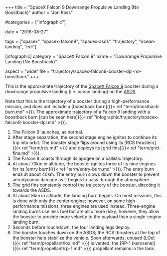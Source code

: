 +++
title = "SpaceX Falcon 9 Downrange Propulsive Landing (No Boostback)"
author = "Jon Ross"

#categories = ["infographic"]

date = "2016-08-27"

tags = ["spacex", "spacex-falcon9", "spacex-asds", "trajectory", "ocean-landing", "edl"]

[infographic]
category = "SpaceX Falcon 9"
name = "Downrange Propulsive Landing (No Boostback)"

aspect = "wide"
file = "trajectory/spacex-falcon9-booster-dpl-no-boostback"
+++

This is the approximate trajectory of the
[SpaceX Falcon 9](/tags/spacex-falcon9) booster during a downrange
propulsive landing (i.e. ocean landing) on the
[ASDS](/tags/spacex-asds).

Note that this is the trajectory of a booster during a
high-performance mission, and does not include a
[boostback burn]({{< ref "term/boostback-burn.md" >}}). The approximate trajectory of a
Falcon 9 landing with a boostback burn [can be seen here]({{< ref
"infographic/trajectory/spacex-falcon9-booster-dpl.md" >}}).

<!--more-->

1. The Falcon 9 launches, as normal.
2. After stage separation, the second stage engine ignites to continue
   its trip into orbit. The booster stage flips around using its
   [RCS thrusters]({{< ref "term/rcs.md" >}}) and deploys its [grid fins]({{< ref "term/grid-fins.md" >}}).
3. The Falcon 9 coasts through its apogee on a ballistic trajectory.
4. At about 70km in altitude, the booster ignites three of its nine
   engines for its [entry burn]({{< ref "term/entry-burn.md" >}}). The
   entry burn ends at about 40km. The entry burn slows down the
   booster to prevent aerodynamic damage as it begins to pass through
   the atmosphere.
5. The grid fins constantly control the trajectory of the booster,
   directing it towards the ASDS.
6. At about 8km in altitude, the landing burn begins. On most
   missions, this is done with only the center engine; however, on
   some high-performance missions, three engines are used
   instead. Three-engine landing burns use less fuel but are also more
   risky; however, they allow the booster to provide more velocity to
   the payload than a single-engine landing burn.
7. Seconds before touchdown, the four landing legs deploy.
8. The booster touches down on the ASDS; the RCS thrusters at the top
   of the booster help stabilize the vehicle. Soon afterwards, unused
   [LOx]({{< ref "term/propellant/lox.md" >}}) is vented; the [RP-1 (kerosene)]({{< ref
   "term/propellant/rp-1.md" >}}) propellant remains in the tank.
